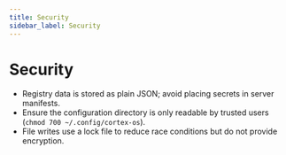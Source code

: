```yaml
---
title: Security
sidebar_label: Security
---
```


# Security

- Registry data is stored as plain JSON; avoid placing secrets in server manifests.
- Ensure the configuration directory is only readable by trusted users (`chmod 700 ~/.config/cortex-os`).
- File writes use a lock file to reduce race conditions but do not provide encryption.
